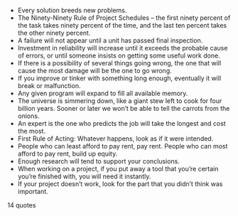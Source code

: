  - Every solution breeds new problems.
 - The Ninety-Ninety Rule of Project Schedules – the first ninety percent of the task takes ninety percent of the time, and the last ten percent takes the other ninety percent.
 - A failure will not appear until a unit has passed final inspection.
 - Investment in reliability will increase until it exceeds the probable cause of errors, or until someone insists on getting some useful work done.
 - If there is a possibility of several things going wrong, the one that will cause the most damage will be the one to go wrong.
 - If you improve or tinker with something long enough, eventually it will break or malfunction.
 - Any given program will expand to fill all available memory.
 - The universe is simmering down, like a giant stew left to cook for four billion years. Sooner or later we won’t be able to tell the carrots from the onions.
 - An expert is the one who predicts the job will take the longest and cost the most.
 - First Rule of Acting: Whatever happens, look as if it were intended.
 - People who can least afford to pay rent, pay rent. People who can most afford to pay rent, build up equity.
 - Enough research will tend to support your conclusions.
 - When working on a project, if you put away a tool that you’re certain you’re finished with, you will need it instantly.
 - If your project doesn’t work, look for the part that you didn’t think was important.

14 quotes